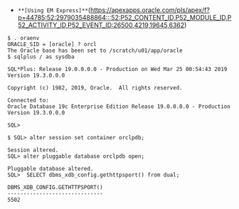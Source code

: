 # 
* ``**[Using EM Express]**``(https://apexapps.oracle.com/pls/apex/f?p=44785:52:2979035488864:::52:P52_CONTENT_ID,P52_MODULE_ID,P52_ACTIVITY_ID,P52_EVENT_ID:26500,4219,19645,6362)
```
$ . oraenv
ORACLE_SID = [oracle] ? orcl
The Oracle base has been set to /scratch/u01/app/oracle
$ sqlplus / as sysdba

SQL*Plus: Release 19.0.0.0.0 - Production on Wed Mar 25 00:54:43 2019
Version 19.3.0.0.0

Copyright (c) 1982, 2019, Oracle.  All rights reserved.

Connected to:
Oracle Database 19c Enterprise Edition Release 19.0.0.0.0 - Production
Version 19.3.0.0.0

SQL>  

$ SQL> alter session set container orclpdb;

Session altered.
SQL> alter pluggable database orclpdb open;

Pluggable database altered.
SQL>  SELECT dbms_xdb_config.gethttpsport() from dual; 

DBMS_XDB_CONFIG.GETHTTPSPORT()
------------------------------
5502


```

